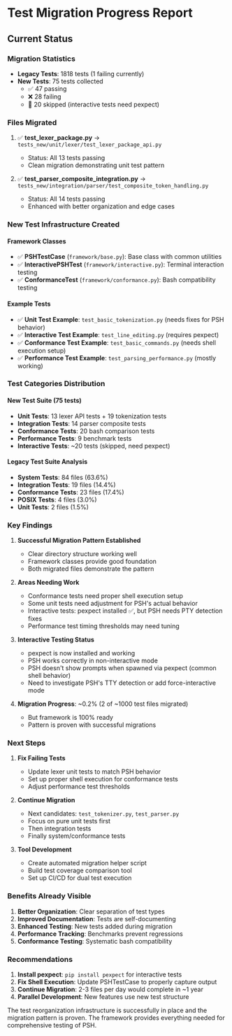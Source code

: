 # Test Migration Progress Report

## Current Status

### Migration Statistics
- **Legacy Tests**: 1818 tests (1 failing currently)
- **New Tests**: 75 tests collected
  - ✅ 47 passing
  - ❌ 28 failing
  - 🚫 20 skipped (interactive tests need pexpect)

### Files Migrated
1. ✅ **test_lexer_package.py** → `tests_new/unit/lexer/test_lexer_package_api.py`
   - Status: All 13 tests passing
   - Clean migration demonstrating unit test pattern

2. ✅ **test_parser_composite_integration.py** → `tests_new/integration/parser/test_composite_token_handling.py`
   - Status: All 14 tests passing
   - Enhanced with better organization and edge cases

### New Test Infrastructure Created

#### Framework Classes
- ✅ **PSHTestCase** (`framework/base.py`): Base class with common utilities
- ✅ **InteractivePSHTest** (`framework/interactive.py`): Terminal interaction testing
- ✅ **ConformanceTest** (`framework/conformance.py`): Bash compatibility testing

#### Example Tests
- ✅ **Unit Test Example**: `test_basic_tokenization.py` (needs fixes for PSH behavior)
- ✅ **Interactive Test Example**: `test_line_editing.py` (requires pexpect)
- ✅ **Conformance Test Example**: `test_basic_commands.py` (needs shell execution setup)
- ✅ **Performance Test Example**: `test_parsing_performance.py` (mostly working)

### Test Categories Distribution

#### New Test Suite (75 tests)
- **Unit Tests**: 13 lexer API tests + 19 tokenization tests
- **Integration Tests**: 14 parser composite tests  
- **Conformance Tests**: 20 bash comparison tests
- **Performance Tests**: 9 benchmark tests
- **Interactive Tests**: ~20 tests (skipped, need pexpect)

#### Legacy Test Suite Analysis
- **System Tests**: 84 files (63.6%)
- **Integration Tests**: 19 files (14.4%)
- **Conformance Tests**: 23 files (17.4%)
- **POSIX Tests**: 4 files (3.0%)
- **Unit Tests**: 2 files (1.5%)

### Key Findings

1. **Successful Migration Pattern Established**
   - Clear directory structure working well
   - Framework classes provide good foundation
   - Both migrated files demonstrate the pattern

2. **Areas Needing Work**
   - Conformance tests need proper shell execution setup
   - Some unit tests need adjustment for PSH's actual behavior
   - Interactive tests: pexpect installed ✅, but PSH needs PTY detection fixes
   - Performance test timing thresholds may need tuning

3. **Interactive Testing Status**
   - pexpect is now installed and working
   - PSH works correctly in non-interactive mode
   - PSH doesn't show prompts when spawned via pexpect (common shell behavior)
   - Need to investigate PSH's TTY detection or add force-interactive mode

3. **Migration Progress**: ~0.2% (2 of ~1000 test files migrated)
   - But framework is 100% ready
   - Pattern is proven with successful migrations

### Next Steps

1. **Fix Failing Tests**
   - Update lexer unit tests to match PSH behavior
   - Set up proper shell execution for conformance tests
   - Adjust performance test thresholds

2. **Continue Migration**
   - Next candidates: `test_tokenizer.py`, `test_parser.py`
   - Focus on pure unit tests first
   - Then integration tests
   - Finally system/conformance tests

3. **Tool Development**
   - Create automated migration helper script
   - Build test coverage comparison tool
   - Set up CI/CD for dual test execution

### Benefits Already Visible

1. **Better Organization**: Clear separation of test types
2. **Improved Documentation**: Tests are self-documenting
3. **Enhanced Testing**: New tests added during migration
4. **Performance Tracking**: Benchmarks prevent regressions
5. **Conformance Testing**: Systematic bash compatibility

### Recommendations

1. **Install pexpect**: `pip install pexpect` for interactive tests
2. **Fix Shell Execution**: Update PSHTestCase to properly capture output
3. **Continue Migration**: 2-3 files per day would complete in ~1 year
4. **Parallel Development**: New features use new test structure

The test reorganization infrastructure is successfully in place and the migration pattern is proven. The framework provides everything needed for comprehensive testing of PSH.